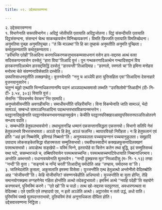 ```yaml
---
title: ०२. उद्देसवारवण्णना

---
```

२. उद्देसवारवण्णना  
१. विभागेनाति सरूपविभागेन। अदिट्ठं जोतीयति एतायाति अदिट्ठजोतना। दिट्ठं संसन्दीयति एतायाति दिट्ठसंसन्दना, संसन्दनं चेत्थ साकच्छावसेन विनिच्छयकरणं। विमति छिज्‍जति एतायाति विमतिच्छेदना। अनुमतिया पुच्छा अनुमतिपुच्छा। ‘‘तं किं मञ्‍ञथा’’ति हि का तुम्हाकं अनुमतीति अनुमति पुच्छिता। कथेतुकम्यताति कथेतुकम्यताय।  
‘‘हरीयन्ति एतेही’’तिआदिना करणाधिकरणकत्तुभावकम्मसाधनानं वसेन हार-सद्दस्स अत्थं वत्वा सदिसकप्पनावसेन दस्सेतुं ‘‘हारा विया’’तिआदि वुत्तं। पुन गन्थकरणादिअत्थेन गन्थादिसद्दानं विय हारकरणादिअत्थेन हारसद्दसिद्धिं दस्सेतुं ‘‘हारयन्ती’’तिआदिमाह। ‘‘हरणतो, रमणतो चा’’ति इमिना मनोहरा मनोरमा चेते संवण्णनाविसेसाति दस्सेति।  
उपपत्तिसाधनयुत्तीति लक्खणहेतु। वुत्तनयेनाति ‘‘ननु च अञ्‍ञेपि हारा युत्तिसहिता एवा’’तिआदिना देसनाहारे वुत्तनयानुसारेन।  
चतुन्‍नं ब्यूहो एत्थाति भिन्‍नाधिकरणानम्पि पदानं अञ्‍ञपदत्थसमासो लब्भति ‘‘उरसिलोमो’’तिआदीनं (दी॰ नि॰ टी॰ ३.५४, ३०३) वियाति वुत्तं।  
सेसन्ति ‘‘विवचनमेव वेवचन’’न्ति एवमादि।  
अनुप्पवेसीयन्तीति अवगाहीयन्ति। समाधीयन्तीति परिहरीयन्ति। विना विकप्पेनाति जाति सामञ्‍ञं, भेदो सामञ्‍ञं, सम्बन्धो सामञ्‍ञन्तिआदिना पदत्थन्तरभावविकप्पनमन्तरेन।  
पदट्ठानादिमुखेनाति पदट्ठानवेवचनभावनापहानमुखेन। केचीति पदट्ठानपरिक्खारआवट्टपरिवत्तनपञ्‍ञत्तिओतरणे सन्धाय वदति।  
२. सम्बन्धोति हेतुफलभावयोगो। तथाभूतानञ्हि धम्मानं एकसन्तानसिद्धता एकत्तनयो। विभागो सतिपि नेसं हेतुफलभावे विभत्तसभावता। अञ्‍ञो एव हि हेतु, अञ्‍ञं फलन्ति। ब्यापारविरहो निरीहता। न हि हेतुफलानं एवं होति ‘‘अहं इमं निब्बत्तेमि, इमिनाहं निब्बत्तो’’ति। अनुरूपफलता पच्‍चयुप्पन्‍नानं पच्‍चयानुकूलता। समूहादिं उपादाय लोकसङ्केतसिद्धा वोहारमत्तता सम्मुतिसभावो। पथवीफस्सादीनं कक्खळफुसनादिलक्खणं परमत्थसभावो। अयञ्हेत्थ सङ्खेपो – यस्मिं भिन्‍ने, इतरापोहे वा चित्तेन कतेन तथा बुद्धि, इदं सम्मुतिसच्‍चं यथा घटे, ससम्भारजले च, तब्बिपरियायेन परमत्थसच्‍चन्ति। परमत्थसच्‍चप्पटिवेधायाति निब्बानाधिगमाय।  
अन्तोति अब्भन्तरो। पधानावयवेनाति मूलभावेन। ‘‘नन्दी दुक्खस्स मूल’’न्तिआदीसु (म॰ नि॰ १.१३) तण्हा ‘‘नन्दी’’ति वुत्ता। ‘‘सङ्गामे च नन्दिं चरती’’तिआदीसु पमोदोति आह ‘‘तण्हाय, पमोदस्स वा’’ति।  
३. जातिभेदतोति कुसला, अकुसलाति इमस्मा विसेसा। युज्‍जन्तीति एत्थ हेतुअत्थो अन्तोनीतो वेदितब्बोति आह ‘‘योजीयन्ती’’ति। केहि योजीयन्ति? संवण्णनकेहीति अधिप्पायो। युज्‍जन्तीति वा युत्ता होन्ति, तेहि समानयोगक्खमा तग्गहणेनेव गहिता होन्तीति अत्थो तदेकट्ठभावतो। इमस्मिं अत्थे ‘‘नवहि पदेही’’ति सहयोगे करणवचनं, पुरिमस्मिं करणे। ‘‘एते खो’’ति च पाठो। तत्थ खो-सद्दस्स पदपूरणता, अवधारणत्थता वा वेदितब्बा। एते एवाति एते तण्हादयो एव, न इतो अञ्‍ञेति अत्थो। अट्ठारसेव न ततो उद्धं, अधो वाति। पुरिमस्मिं पक्खे मूलपदन्तराभावो, दुतियस्मिं तेसं अनूनाधिकता दीपिता होति।  
उद्देसवारवण्णना निट्ठिता।  